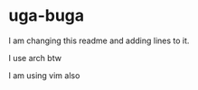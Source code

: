# uga-buga

I am changing this readme and adding lines to it.


I use arch btw

I am using vim also
